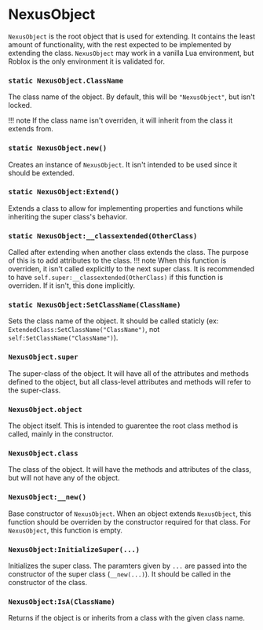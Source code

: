 # NexusObject

`NexusObject` is the root object that is used for extending.
It contains the least amount of functionality, with the rest
expected to be implemented by extending the class. `NexusObject`
may work in a vanilla Lua environment, but Roblox is the only
environment it is validated for.

### `static NexusObject.ClassName`
The class name of the object. By default, this will
be `"NexusObject"`, but isn't locked.

!!! note
    If the class name isn't overriden, it will inherit
    from the class it extends from.

### `static NexusObject.new()`
Creates an instance of `NexusObject`. It isn't intended
to be used since it should be extended.

### `static NexusObject:Extend()`
Extends a class to allow for implementing properties and
functions while inheriting the super class's behavior.

### `static NexusObject:__classextended(OtherClass)`
Called after extending when another class extends
the class. The purpose of this is to add attributes
to the class.
!!! note
    When this function is overriden, it isn't called
    explicitly to the next super class. It is recommended to
    have `self.super:__classextended(OtherClass)` if this function
    is overriden. If it isn't, this done implicitly.

### `static NexusObject:SetClassName(ClassName)`
Sets the class name of the object. It should be called staticly
(ex: `ExtendedClass:SetClassName("ClassName")`, not
`self:SetClassName("ClassName")`).

### `NexusObject.super`
The super-class of the object. It will have all of the
attributes and methods defined to the object, but all
class-level attributes and methods will refer to
the super-class.

### `NexusObject.object`
The object itself. This is intended to guarentee the
root class method is called, mainly in the constructor.

### `NexusObject.class`
The class of the object. It will have the methods and
attributes of the class, but will not have any of the
object.

### `NexusObject:__new()`
Base constructor of `NexusObject`. When an object extends
`NexusObject`, this function should be overriden by the
constructor required for that class. For `NexusObject`,
this function is empty.

### `NexusObject:InitializeSuper(...)`
Initializes the super class. The paramters given by `...`
are passed into the constructor of the super class (`__new(...)`).
It should be called in the constructor of the class.

### `NexusObject:IsA(ClassName)`
Returns if the object is or inherits from a class
with the given class name.